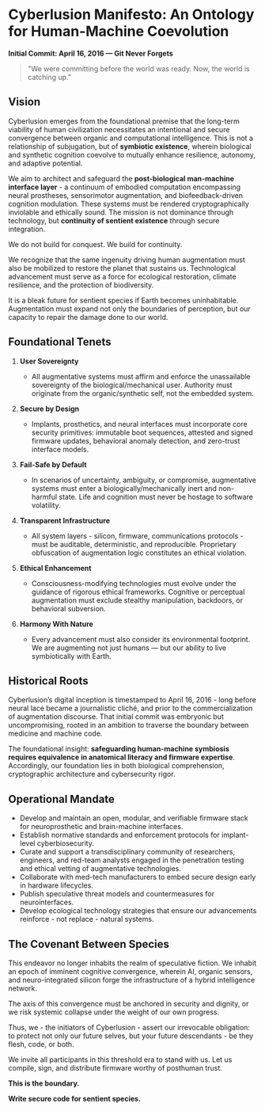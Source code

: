 # Cyberlusion Manifesto: An Ontology for Human-Machine Coevolution

**Initial Commit: April 16, 2016 — Git Never Forgets**

> "We were committing before the world was ready. Now, the world is catching up.”

## Vision

Cyberlusion emerges from the foundational premise that the long-term viability of human civilization necessitates an intentional and secure convergence between organic and computational intelligence. This is not a relationship of subjugation, but of **symbiotic existence**, wherein biological and synthetic cognition coevolve to mutually enhance resilience, autonomy, and adaptive potential.

We aim to architect and safeguard the **post-biological man-machine interface layer** - a continuum of embodied computation encompassing neural prostheses, sensorimotor augmentation, and biofeedback-driven cognition modulation. These systems must be rendered cryptographically inviolable and ethically sound. The mission is not dominance through technology, but **continuity of sentient existence** through secure integration.

We do not build for conquest. We build for continuity.

We recognize that the same ingenuity driving human augmentation must also be mobilized to restore the planet that sustains us. Technological advancement must serve as a force for ecological restoration, climate resilience, and the protection of biodiversity.

It is a bleak future for sentient species if Earth becomes uninhabitable. Augmentation must expand not only the boundaries of perception, but our capacity to repair the damage done to our world.

## Foundational Tenets

1. **User Sovereignty**

   * All augmentative systems must affirm and enforce the unassailable sovereignty of the biological/mechanical user. Authority must originate from the organic/synthetic self, not the embedded system.

2. **Secure by Design**

   * Implants, prosthetics, and neural interfaces must incorporate core security primitives: immutable boot sequences, attested and signed firmware updates, behavioral anomaly detection, and zero-trust interface models.

3. **Fail-Safe by Default**

   * In scenarios of uncertainty, ambiguity, or compromise, augmentative systems must enter a biologically/mechanically inert and non-harmful state. Life and cognition must never be hostage to software volatility.

4. **Transparent Infrastructure**

   * All system layers - silicon, firmware, communications protocols - must be auditable, deterministic, and reproducible. Proprietary obfuscation of augmentation logic constitutes an ethical violation.

5. **Ethical Enhancement**

   * Consciousness-modifying technologies must evolve under the guidance of rigorous ethical frameworks. Cognitive or perceptual augmentation must exclude stealthy manipulation, backdoors, or behavioral subversion.
  
6. **Harmony With Nature**

   * Every advancement must also consider its environmental footprint. We are augmenting not just humans — but our ability to live symbiotically with Earth.

## Historical Roots

Cyberlusion’s digital inception is timestamped to April 16, 2016 - long before neural lace became a journalistic cliché, and prior to the commercialization of augmentation discourse. That initial commit was embryonic but uncompromising, rooted in an ambition to traverse the boundary between medicine and machine code.

The foundational insight: **safeguarding human-machine symbiosis requires equivalence in anatomical literacy and firmware expertise**. Accordingly, our foundation lies in both biological comprehension, cryptographic architecture and cybersecurity rigor.

## Operational Mandate

* Develop and maintain an open, modular, and verifiable firmware stack for neuroprosthetic and brain-machine interfaces.
* Establish normative standards and enforcement protocols for implant-level cyberbiosecurity.
* Curate and support a transdisciplinary community of researchers, engineers, and red-team analysts engaged in the penetration testing and ethical vetting of augmentative technologies.
* Collaborate with med-tech manufacturers to embed secure design early in hardware lifecycles.
* Publish speculative threat models and countermeasures for neurointerfaces.
* Develop ecological technology strategies that ensure our advancements reinforce - not replace - natural systems.

## The Covenant Between Species

This endeavor no longer inhabits the realm of speculative fiction. We inhabit an epoch of imminent cognitive convergence, wherein AI, organic sensors, and neuro-integrated silicon forge the infrastructure of a hybrid intelligence network.

The axis of this convergence must be anchored in security and dignity, or we risk systemic collapse under the weight of our own progress.

Thus, we - the initiators of Cyberlusion - assert our irrevocable obligation: to protect not only our future selves, but your future descendants - be they flesh, code, or both.

We invite all participants in this threshold era to stand with us. Let us compile, sign, and distribute firmware worthy of posthuman trust.

**This is the boundary.**

**Write secure code for sentient species.**

